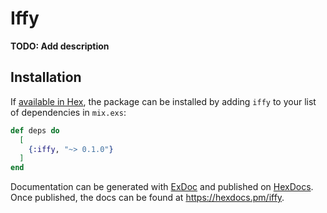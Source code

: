 # Iffy

**TODO: Add description**

## Installation

If [available in Hex](https://hex.pm/docs/publish), the package can be installed
by adding `iffy` to your list of dependencies in `mix.exs`:

```elixir
def deps do
  [
    {:iffy, "~> 0.1.0"}
  ]
end
```

Documentation can be generated with [ExDoc](https://github.com/elixir-lang/ex_doc)
and published on [HexDocs](https://hexdocs.pm). Once published, the docs can
be found at <https://hexdocs.pm/iffy>.

